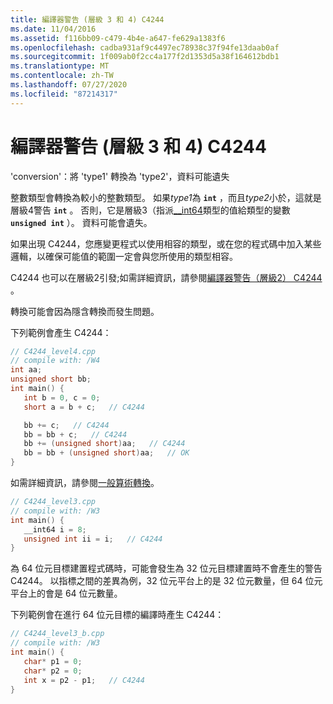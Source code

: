 ```yaml
---
title: 編譯器警告 (層級 3 和 4) C4244
ms.date: 11/04/2016
ms.assetid: f116bb09-c479-4b4e-a647-fe629a1383f6
ms.openlocfilehash: cadba931af9c4497ec78938c37f94fe13daab0af
ms.sourcegitcommit: 1f009ab0f2cc4a177f2d1353d5a38f164612bdb1
ms.translationtype: MT
ms.contentlocale: zh-TW
ms.lasthandoff: 07/27/2020
ms.locfileid: "87214317"
---
```

# <a name="compiler-warning-levels-3-and-4-c4244"></a>編譯器警告 (層級 3 和 4) C4244

'conversion'：將 'type1' 轉換為 'type2'，資料可能遺失

整數類型會轉換為較小的整數類型。 如果*type1*為 **`int`** ，而且*type2*小於，這就是層級4警告 **`int`** 。 否則，它是層級3（指派[__int64](../../cpp/int8-int16-int32-int64.md)類型的值給類型的變數 **`unsigned int`** ）。 資料可能會遺失。

如果出現 C4244，您應變更程式以使用相容的類型，或在您的程式碼中加入某些邏輯，以確保可能值的範圍一定會與您所使用的類型相容。

C4244 也可以在層級2引發;如需詳細資訊，請參閱[編譯器警告（層級2） C4244](../../error-messages/compiler-warnings/compiler-warning-level-2-c4244.md) 。

轉換可能會因為隱含轉換而發生問題。

下列範例會產生 C4244：

```cpp
// C4244_level4.cpp
// compile with: /W4
int aa;
unsigned short bb;
int main() {
   int b = 0, c = 0;
   short a = b + c;   // C4244

   bb += c;   // C4244
   bb = bb + c;   // C4244
   bb += (unsigned short)aa;   // C4244
   bb = bb + (unsigned short)aa;   // OK
}
```

如需詳細資訊，請參閱[一般算術轉換](../../c-language/usual-arithmetic-conversions.md)。

```cpp
// C4244_level3.cpp
// compile with: /W3
int main() {
   __int64 i = 8;
   unsigned int ii = i;   // C4244
}
```

為 64 位元目標建置程式碼時，可能會發生為 32 位元目標建置時不會產生的警告 C4244。 以指標之間的差異為例，32 位元平台上的是 32 位元數量，但 64 位元平台上的會是 64 位元數量。

下列範例會在進行 64 位元目標的編譯時產生 C4244：

```cpp
// C4244_level3_b.cpp
// compile with: /W3
int main() {
   char* p1 = 0;
   char* p2 = 0;
   int x = p2 - p1;   // C4244
}
```

